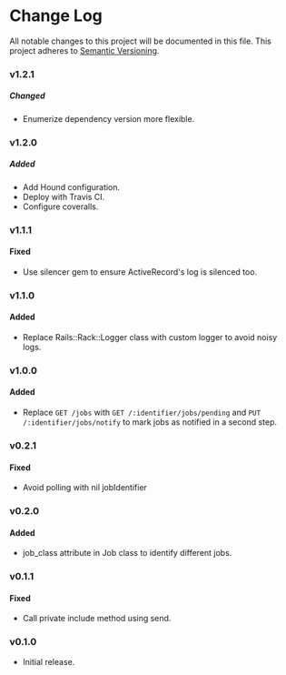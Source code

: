 # Change Log
All notable changes to this project will be documented in this file.
This project adheres to [Semantic Versioning](http://semver.org/).

### v1.2.1

##### Changed

- Enumerize dependency version more flexible.

### v1.2.0

##### Added

- Add Hound configuration.
- Deploy with Travis CI.
- Configure coveralls.

### v1.1.1

#### Fixed

- Use silencer gem to ensure ActiveRecord's log is silenced too.

### v1.1.0

#### Added

- Replace Rails::Rack::Logger class with custom logger to avoid noisy logs.

### v1.0.0

#### Added

- Replace `GET /jobs` with `GET /:identifier/jobs/pending` and `PUT /:identifier/jobs/notify` to mark jobs as notified in a second step.

### v0.2.1

#### Fixed

- Avoid polling with nil jobIdentifier

### v0.2.0

#### Added

- job_class attribute in Job class to identify different jobs.

### v0.1.1

#### Fixed

- Call private include method using send.

### v0.1.0

* Initial release.
